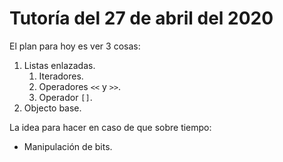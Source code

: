 # Tutoría del 27 de abril del 2020

El plan para hoy es ver 3 cosas:

1. Listas enlazadas.
    1. Iteradores.
    2. Operadores `<<` y `>>`.
    3. Operador `[]`.
2. Objecto base.

La idea para hacer en caso de que sobre tiempo:

- Manipulación de bits.
